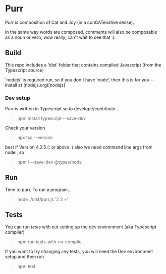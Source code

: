 # Purr
Purr is composition of Cat and Joy (in a conCATenative sense).

In the same way words are composed, comments will also be composable as a noun or verb, wow really, can't wait to see that :).

## Build
This repo includes a 'dist' folder that contains compiled Javascript (from the Typescript source) 

'nodejs' is required run, so if you don't have 'node', then this is for you -- install at (nodejs.org)[nodejs]

### Dev setup
Purr is written in Typescript so to develope/contribute...
> npm install typescript --save-dev

Check your version
> npx tsc --version

best if Version 4.3.5 (: or above :)
also we need command line args from node , so
> npm i --save-dev @types/node



## Run
Time to purr. To run a program...
> node ./dist/purr.js '2 3 +' 

## Tests
You can run *tests* with out setting up the dev environment (aka Typescript compiler)
> npm run tests-with-no-compile

If you want to try changing any tests, you will need the Dev environment setup and then run
> npm test

